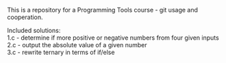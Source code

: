 This is a repository for a Programming Tools course - git usage and cooperation.

Included solutions:  
1.c - determine if more positive or negative numbers from four given inputs  
2.c - output the absolute value of a given number  
3.c - rewrite ternary in terms of if/else
